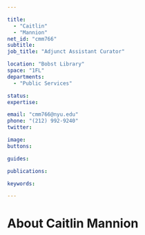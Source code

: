 ```yaml
---

title:
  - "Caitlin"
  - "Mannion"
net_id: "cmm766"
subtitle: 
job_title: "Adjunct Assistant Curator"

location: "Bobst Library"
space: "1FL"
departments:
  - "Public Services"

status: 
expertise:

email: "cmm766@nyu.edu"
phone: "(212) 992-9240"
twitter: 

image: 
buttons:

guides:

publications:

keywords:

---
```


# About Caitlin Mannion


